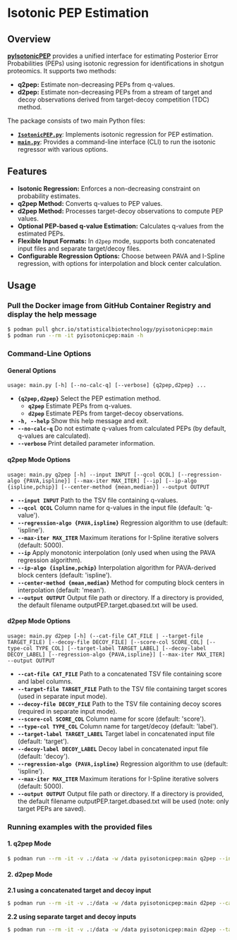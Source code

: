 # Isotonic PEP Estimation

## Overview
[**pyIsotonicPEP**](https://github.com/statisticalbiotechnology/smooth_q_to_pep/pkgs/container/pyisotonicpep/382208731?tag=main) provides a unified interface for estimating Posterior Error Probabilities (PEPs) using isotonic regression for identifications in shotgun proteomics. It supports two methods:
- **q2pep:** Estimate non-decreasing PEPs from q-values.
- **d2pep:** Estimate non-decreasing PEPs from a stream of target and decoy observations derived from target-decoy competition (TDC) method.

The package consists of two main Python files:
- [**`IsotonicPEP.py`**](https://github.com/statisticalbiotechnology/smooth_q_to_pep/blob/main/pyIsoPEP/IsotonicPEP.py): Implements isotonic regression for PEP estimation.
- [**`main.py`**](https://github.com/statisticalbiotechnology/smooth_q_to_pep/blob/main/pyIsoPEP/main.py): Provides a command-line interface (CLI) to run the isotonic regressor with various options.

## Features
- **Isotonic Regression:** Enforces a non-decreasing constraint on probability estimates.
- **q2pep Method:** Converts q-values to PEP values.
- **d2pep Method:** Processes target-decoy observations to compute PEP values.
- **Optional PEP-based q-value Estimation:** Calculates q-values from the estimated PEPs.
- **Flexible Input Formats:** In `d2pep` mode, supports both concatenated input files and separate target/decoy files.
- **Configurable Regression Options:** Choose between PAVA and I-Spline regression, with options for interpolation and block center calculation.


## Usage
### Pull the Docker image from GitHub Container Registry and display the help message
```bash
$ podman pull ghcr.io/statisticalbiotechnology/pyisotonicpep:main
$ podman run --rm -it pyisotonicpep:main -h
```
### Command-Line Options
#### General Options
```less
usage: main.py [-h] [--no-calc-q] [--verbose] {q2pep,d2pep} ...
```
*  **`{q2pep,d2pep}`**    Select the PEP estimation method.
    - **`q2pep`** Estimate PEPs from q-values.
    - **`d2pep`**   Estimate PEPs from target-decoy observations.
*  **`-h, --help`** Show this help message and exit.
*  **`--no-calc-q`**    Do not estimate q-values from calculated PEPs (by default, q-values are calculated).
*  **`--verbose`**  Print detailed parameter information.
#### q2pep Mode Options
```less
usage: main.py q2pep [-h] --input INPUT [--qcol QCOL] [--regression-algo {PAVA,ispline}] [--max-iter MAX_ITER] [--ip] [--ip-algo {ispline,pchip}] [--center-method {mean,median}] --output OUTPUT
```
*  **`--input INPUT`**  Path to the TSV file containing q-values.
*  **`--qcol QCOL`**    Column name for q-values in the input file (default: 'q-value').
*  **`--regression-algo {PAVA,ispline}`**  Regression algorithm to use (default: 'ispline').
*  **`--max-iter MAX_ITER`**  Maximum iterations for I-Spline iterative solvers (default: 5000).
*  **`--ip`**  Apply monotonic interpolation (only used when using the PAVA regression algorithm).
*  **`--ip-algo {ispline,pchip}`**  Interpolation algorithm for PAVA-derived block centers (default: 'ispline').
*  **`--center-method {mean,median}`**  Method for computing block centers in interpolation (default: 'mean').
*  **`--output OUTPUT`**  Output file path or directory. If a directory is provided, the default filename outputPEP.target.qbased.txt will be used.  
#### d2pep  Mode Options
```less
usage: main.py d2pep [-h] (--cat-file CAT_FILE | --target-file TARGET_FILE) [--decoy-file DECOY_FILE] [--score-col SCORE_COL] [--type-col TYPE_COL] [--target-label TARGET_LABEL] [--decoy-label DECOY_LABEL] [--regression-algo {PAVA,ispline}] [--max-iter MAX_ITER] --output OUTPUT
```
*  **`--cat-file CAT_FILE`**   Path to a concatenated TSV file containing score and label columns.
*  **`--target-file TARGET_FILE`**  Path to the TSV file containing target scores (used in separate input mode).
*  **`--decoy-file DECOY_FILE`**    Path to the TSV file containing decoy scores (required in separate input mode).
*  **`--score-col SCORE_COL`**  Column name for score (default: 'score').
*  **`--type-col TYPE_COL`**    Column name for target/decoy (default: 'label').
*  **`--target-label TARGET_LABEL`**    Target label in concatenated input file (default: 'target').
*  **`--decoy-label DECOY_LABEL`**  Decoy label in concatenated input file (default: 'decoy').
*  **`--regression-algo {PAVA,ispline}`**  Regression algorithm to use (default: 'ispline').
*  **`--max-iter MAX_ITER`**  Maximum iterations for I-Spline iterative solvers (default: 5000).
*  **`--output OUTPUT`**    Output file path or directory. If a directory is provided, the default filename outputPEP.target.dbased.txt will be used (note: only target PEPs are saved).

### Running examples with the provided files
#### 1. q2pep Mode
```bash
$ podman run --rm -it -v .:/data -w /data pyisotonicpep:main q2pep --input /example/peptide.target.txt --output .
```
#### 2. d2pep Mode
**2.1 using a concatenated target and decoy input**
```bash
$ podman run --rm -it -v .:/data -w /data pyisotonicpep:main d2pep --cat-file /example/peptide.cat.txt --score-col score --type-col type --target-label 0 --decoy-label 1 --output .
```
**2.2 using separate target and decoy inputs**
```bash
$ podman run --rm -it -v .:/data -w /data pyisotonicpep:main d2pep --target-file /example/peptide.target.txt --decoy-file /example/peptide.decoy.txt --score-col score --output .
```